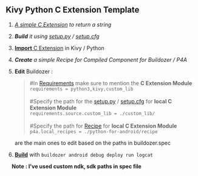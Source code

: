 ## **Kivy Python C Extension Template**

 1. *[A simple C Extension](https://github.com/VICTORVICKIE/Kivy_Python_C_Extension_Demo/blob/main/custom_lib/custom_lib/custom_module.c) to return a string*
 2. ***Build** it using [setup.py](https://github.com/VICTORVICKIE/Kivy_Python_C_Extension_Demo/blob/main/custom_lib/setup.py) / [setup.cfg](https://github.com/VICTORVICKIE/Kivy_Python_C_Extension_Demo/blob/main/custom_lib/setup.cfg)*
 3. [**Import** C Extension](https://github.com/VICTORVICKIE/Kivy_Python_C_Extension_Demo/blob/main/main.py#L4) in Kivy / Python
 4. ***Create** a simple Recipe for Compiled Component for Buildozer / P4A*
 5. **Edit** Buildozer :
	

	> #In [Requirements](https://github.com/VICTORVICKIE/Kivy_Python_C_Extension_Demo/blob/main/buildozer.spec#L39) make sure to mention the **C Extension Module**<br>
	> `requirements = python3,kivy,custom_lib`<br><br>
	> #Specify the path for the [setup.py](https://github.com/VICTORVICKIE/Kivy_Python_C_Extension_Demo/blob/main/custom_lib/setup.py) / [setup.cfg](https://github.com/VICTORVICKIE/Kivy_Python_C_Extension_Demo/blob/main/custom_lib/setup.cfg) for **local C Extension Module**<br>
	> `requirements.source.custom_lib = ./custom_lib/`<br><br>
	> #Specify the path for [Recipe](https://github.com/VICTORVICKIE/Kivy_Python_C_Extension_Demo/blob/main/python-for-android/recipe/custom_lib/__init__.py) for **local C Extension Module**<br>
	> `p4a.local_recipes = ./python-for-android/recipe`
	
	are the main ones to edit based on the paths in buildozer.spec
	

 6. [**Build**](https://github.com/VICTORVICKIE/Kivy_Python_C_Extension_Demo/blob/main/bin/Py_C_Extension_Demo.apk) with `buildozer android debug deploy run logcat`

&nbsp;&nbsp;&nbsp;&nbsp;****Note : I've used custom ndk, sdk paths in spec file****
